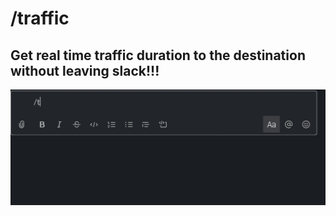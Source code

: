 # /traffic

## Get real time traffic duration to the destination without leaving slack!!!

![demo](demo/animated.gif)

